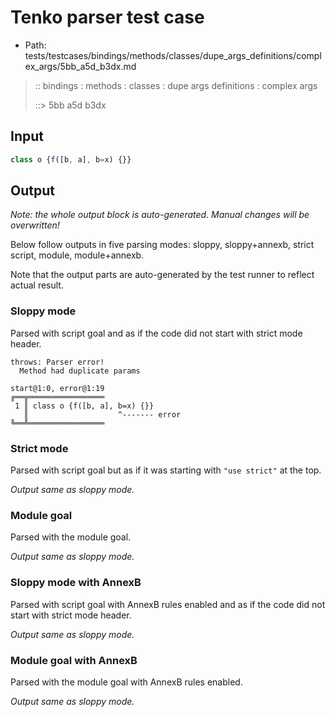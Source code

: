 # Tenko parser test case

- Path: tests/testcases/bindings/methods/classes/dupe_args_definitions/complex_args/5bb_a5d_b3dx.md

> :: bindings : methods : classes : dupe args definitions : complex args
>
> ::> 5bb a5d b3dx

## Input

`````js
class o {f([b, a], b=x) {}}
`````

## Output

_Note: the whole output block is auto-generated. Manual changes will be overwritten!_

Below follow outputs in five parsing modes: sloppy, sloppy+annexb, strict script, module, module+annexb.

Note that the output parts are auto-generated by the test runner to reflect actual result.

### Sloppy mode

Parsed with script goal and as if the code did not start with strict mode header.

`````
throws: Parser error!
  Method had duplicate params

start@1:0, error@1:19
╔══╦═════════════════
 1 ║ class o {f([b, a], b=x) {}}
   ║                    ^------- error
╚══╩═════════════════

`````

### Strict mode

Parsed with script goal but as if it was starting with `"use strict"` at the top.

_Output same as sloppy mode._

### Module goal

Parsed with the module goal.

_Output same as sloppy mode._

### Sloppy mode with AnnexB

Parsed with script goal with AnnexB rules enabled and as if the code did not start with strict mode header.

_Output same as sloppy mode._

### Module goal with AnnexB

Parsed with the module goal with AnnexB rules enabled.

_Output same as sloppy mode._
